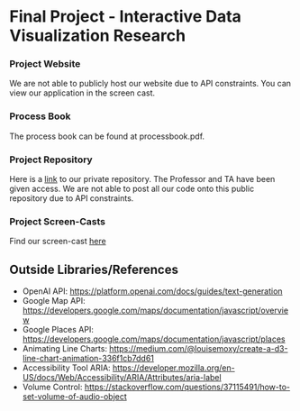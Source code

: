 Final Project - Interactive Data Visualization Research  
===

### Project Website
We are not able to publicly host our website due to API constraints. You can view our application in the screen cast.

### Process Book
The process book can be found at processbook.pdf.

### Project Repository
Here is a [link](https://github.com/aria-yan/cs573-weather-app) to our private repository. The Professor and TA have been given access. We are not able to post all our code onto this public repository due to API constraints.

### Project Screen-Casts
Find our screen-cast [here](https://www.youtube.com/watch?v=xNhqDUb7ZJg)

Outside Libraries/References
---
- OpenAI API: https://platform.openai.com/docs/guides/text-generation
- Google Map API: https://developers.google.com/maps/documentation/javascript/overview
- Google Places API: https://developers.google.com/maps/documentation/javascript/places
- Animating Line Charts: https://medium.com/@louisemoxy/create-a-d3-line-chart-animation-336f1cb7dd61
- Accessibility Tool ARIA: https://developer.mozilla.org/en-US/docs/Web/Accessibility/ARIA/Attributes/aria-label
- Volume Control: https://stackoverflow.com/questions/37115491/how-to-set-volume-of-audio-object
